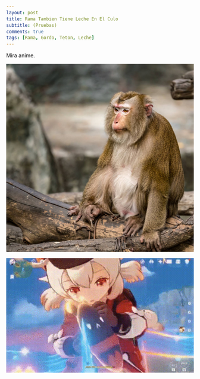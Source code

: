 ```yaml
---
layout: post
title: Rama Tambien Tiene Leche En El Culo
subtitle: (Pruebas)
comments: true
tags: [Rama, Gordo, Teton, Leche]
---
```


Mira anime.

![Ramamacaco](/assets/img/ramamacaco.png)

![Hentai](/assets/img/Hentai.gif)
